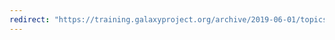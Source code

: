 ```yaml
---
redirect: "https://training.galaxyproject.org/archive/2019-06-01/topics/dev/tutorials/visualization-generic/tutorial.html"
---
```

